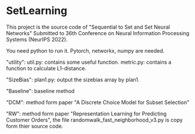 # SetLearning

This project is the source code of "Sequential to Set and Set Neural Networks" Submitted to 36th Conference on Neural Information Processing Systems (NeurIPS 2022).

You need python to run it. Pytorch, networkx, numpy are needed.

"utility": 
  util.py: contains some useful function.
  metric.py: contains a function to calculate L1-distance.
  
"SizeBias":
  plan1.py: output the sizebias array by plan1.
  
"Baseline": baseline method
  
"DCM": method form paper "A Discrete Choice Model for Subset Selection"

"RW": method form paper "Representation Learning for Predicting Customer Orders", the file randomwalk_fast_neighborhood_v3.py is copy form thier source code.


  
